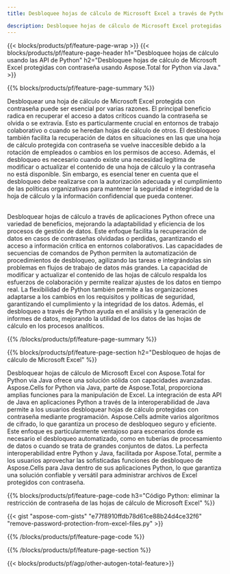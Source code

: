```yaml
---
title: Desbloquee hojas de cálculo de Microsoft Excel a través de Python 

description: Desbloquee hojas de cálculo de Microsoft Excel protegidas con contraseña a través de su aplicación Python.
---
```


{{< blocks/products/pf/feature-page-wrap >}}
{{< blocks/products/pf/feature-page-header h1="Desbloquee hojas de cálculo usando las API de Python" h2="Desbloquee hojas de cálculo de Microsoft Excel protegidas con contraseña usando Aspose.Total for Python via Java." >}}

{{% blocks/products/pf/feature-page-summary %}}

Desbloquear una hoja de cálculo de Microsoft Excel protegida con contraseña puede ser esencial por varias razones. El principal beneficio radica en recuperar el acceso a datos críticos cuando la contraseña se olvida o se extravía. Esto es particularmente crucial en entornos de trabajo colaborativo o cuando se heredan hojas de cálculo de otros. El desbloqueo también facilita la recuperación de datos en situaciones en las que una hoja de cálculo protegida con contraseña se vuelve inaccesible debido a la rotación de empleados o cambios en los permisos de acceso. Además, el desbloqueo es necesario cuando existe una necesidad legítima de modificar o actualizar el contenido de una hoja de cálculo y la contraseña no está disponible. Sin embargo, es esencial tener en cuenta que el desbloqueo debe realizarse con la autorización adecuada y el cumplimiento de las políticas organizativas para mantener la seguridad e integridad de la hoja de cálculo y la información confidencial que pueda contener.<br /><br />


Desbloquear hojas de cálculo a través de aplicaciones Python ofrece una variedad de beneficios, mejorando la adaptabilidad y eficiencia de los procesos de gestión de datos. Este enfoque facilita la recuperación de datos en casos de contraseñas olvidadas o perdidas, garantizando el acceso a información crítica en entornos colaborativos. Las capacidades de secuencias de comandos de Python permiten la automatización de procedimientos de desbloqueo, agilizando las tareas e integrándolas sin problemas en flujos de trabajo de datos más grandes. La capacidad de modificar y actualizar el contenido de las hojas de cálculo respalda los esfuerzos de colaboración y permite realizar ajustes de los datos en tiempo real. La flexibilidad de Python también permite a las organizaciones adaptarse a los cambios en los requisitos y políticas de seguridad, garantizando el cumplimiento y la integridad de los datos. Además, el desbloqueo a través de Python ayuda en el análisis y la generación de informes de datos, mejorando la utilidad de los datos de las hojas de cálculo en los procesos analíticos.

{{% /blocks/products/pf/feature-page-summary  %}}


{{% blocks/products/pf/feature-page-section  h2="Desbloqueo de hojas de cálculo de Microsoft Excel" %}}

Desbloquear hojas de cálculo de Microsoft Excel con Aspose.Total for Python via Java ofrece una solución sólida con capacidades avanzadas. Aspose.Cells for Python via Java, parte de Aspose.Total, proporciona amplias funciones para la manipulación de Excel. La integración de esta API de Java en aplicaciones Python a través de la interoperabilidad de Java permite a los usuarios desbloquear hojas de cálculo protegidas con contraseña mediante programación. Aspose.Cells admite varios algoritmos de cifrado, lo que garantiza un proceso de desbloqueo seguro y eficiente. Este enfoque es particularmente ventajoso para escenarios donde es necesario el desbloqueo automatizado, como en tuberías de procesamiento de datos o cuando se trata de grandes conjuntos de datos. La perfecta interoperabilidad entre Python y Java, facilitada por Aspose.Total, permite a los usuarios aprovechar las sofisticadas funciones de desbloqueo de Aspose.Cells para Java dentro de sus aplicaciones Python, lo que garantiza una solución confiable y versátil para administrar archivos de Excel protegidos con contraseña.

{{% blocks/products/pf/feature-page-code h3="Código Python: eliminar la restricción de contraseña de las hojas de cálculo de Microsoft Excel" %}}

{{< gist "aspose-com-gists" "e77f8910ffdb78d61ce88b24d4ce32f6" "remove-password-protection-from-excel-files.py" >}}

{{% /blocks/products/pf/feature-page-code  %}}

{{% /blocks/products/pf/feature-page-section %}}

{{< blocks/products/pf/agp/other-autogen-total-feature>}}
